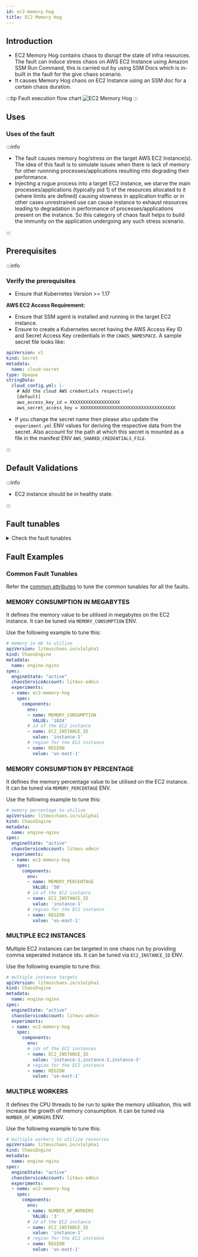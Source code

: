 ```yaml
---
id: ec2-memory-hog
title: EC2 Memory Hog
---
```


## Introduction

- EC2 Memory Hog contains chaos to disrupt the state of infra resources. The fault can induce stress chaos on AWS EC2 Instance using Amazon SSM Run Command, this is carried out by using SSM Docs which is in-built in the fault for the give chaos scenario.
- It causes Memory Hog chaos on EC2 Instance using an SSM doc for a certain chaos duration.

:::tip Fault execution flow chart
![EC2 Memory Hog](./static/images/ec2-memory-hog.png)
:::

## Uses

### Uses of the fault

:::info

- The fault causes memory hog/stress on the target AWS EC2 Instance(s). The idea of this fault is to simulate issues when there is lack of memory for other runnning processes/applications resulting into degrading their performance.
- Injecting a rogue process into a target EC2 instance, we starve the main processes/applications (typically pid 1) of the resources allocated to it (where limits are defined) causing slowness in application traffic or in other cases unrestrained use can cause instance to exhaust resources leading to degradation in performance of processes/applications present on the instance. So this category of chaos fault helps to build the immunity on the application undergoing any such stress scenario.

:::

## Prerequisites

:::info

### Verify the prerequisites

- Ensure that Kubernetes Version >= 1.17

**AWS EC2 Access Requirement:**

- Ensure that SSM agent is installed and running in the target EC2 instance.
- Ensure to create a Kubernetes secret having the AWS Access Key ID and Secret Access Key credentials in the `CHAOS_NAMESPACE`. A sample secret file looks like:

```yaml
apiVersion: v1
kind: Secret
metadata:
  name: cloud-secret
type: Opaque
stringData:
  cloud_config.yml: |-
    # Add the cloud AWS credentials respectively
    [default]
    aws_access_key_id = XXXXXXXXXXXXXXXXXXX
    aws_secret_access_key = XXXXXXXXXXXXXXXXXXXXXXXXXXXXXXXXXXXX
```

- If you change the secret name then please also update the `experiment.yml` ENV values for deriving the respective data from the secret. Also account for the path at which this secret is mounted as a file in the manifest ENV `AWS_SHARED_CREDENTIALS_FILE`.

:::

## Default Validations

:::info

- EC2 instance should be in healthy state.

:::

## Fault tunables

<details>
<summary>Check the fault tunables</summary>
<h2>Mandatory Fields</h2>
<table>
    <tr>
        <th> Variables </th>
        <th> Description </th>
        <th> Notes </th>
    </tr>
    <tr>
        <td> EC2_INSTANCE_ID </td>
        <td> ID of the target EC2 instance </td>
        <td> For example: <code>i-044d3cb4b03b8af1f</code> </td>
    </tr>
    <tr>
        <td> REGION </td>
        <td> The AWS region ID where the EC2 instance has been created </td>
        <td> For example: <code>us-east-1</code> </td>
    </tr>
</table>
<h2>Optional Fields</h2>
<table>
    <tr>
        <th> Variables </th>
        <th> Description </th>
        <th> Notes </th>
    </tr>
    <tr>
        <td> TOTAL_CHAOS_DURATION </td>
        <td> The total time duration for chaos injection (sec) </td>
        <td> Defaults to 30s </td>
    </tr>
    <tr>
        <td> CHAOS_INTERVAL </td>
        <td> The interval (in sec) between successive chaos injection</td>
        <td> Defaults to 60s </td>
    </tr>
    <tr>
        <td> AWS_SHARED_CREDENTIALS_FILE </td>
        <td> Provide the path for aws secret credentials</td>
        <td> Defaults to <code>/tmp/cloud_config.yml</code> </td>
    </tr>
    <tr>
        <td> INSTALL_DEPENDENCIES </td>
        <td> Select to install dependencies used to run the memory chaos. It can be either True or False</td>
        <td> Defaults to True </td>
    </tr>
    <tr>
        <td> MEMORY_CONSUMPTION </td>
        <td> The amount of memory to be hogged in the EC2 instance in terms of mega bytes </td>
        <td> Defaults to 500MB </td>
    </tr>
    <tr>
        <td> MEMORY_PERCENTAGE </td>
        <td> The amount of memory to be hogged in the EC2 instance in terms of percentage</td>
        <td> Defaults to 0 </td>
    </tr>
    <tr>
        <td> NUMBER_OF_WORKERS </td>
        <td> The number of workers used to run the stress process </td>
        <td> Defaults to 1 </td>
    </tr>
    <tr>
        <td> SEQUENCE </td>
        <td> It defines sequence of chaos execution for multiple instance</td>
        <td> Default value: parallel. Supported: serial, parallel </td>
    </tr>
    <tr>
        <td> RAMP_TIME </td>
        <td> Period to wait before and after injection of chaos in sec </td>
        <td> eg: 30 </td>
    </tr>
</table>

</details>

## Fault Examples

### Common Fault Tunables

Refer the [common attributes](../common-tunables-for-all-faults) to tune the common tunables for all the faults.

### MEMORY CONSUMPTION IN MEGABYTES

It defines the memory value to be utilised in megabytes on the EC2 instance. It can be tuned via `MEMORY_CONSUMPTION` ENV.

Use the following example to tune this:

[embedmd]:# (./static/manifests/ec2-memory-hog/memory-bytes.yaml yaml)
```yaml
# memory in mb to utilize
apiVersion: litmuschaos.io/v1alpha1
kind: ChaosEngine
metadata:
  name: engine-nginx
spec:
  engineState: "active"
  chaosServiceAccount: litmus-admin
  experiments:
  - name: ec2-memory-hog
    spec:
      components:
        env:
        - name: MEMORY_CONSUMPTION
          VALUE: '1024'
        # id of the EC2 instance
        - name: EC2_INSTANCE_ID
          value: 'instance-1'
        # region for the EC2 instance
        - name: REGION
          value: 'us-east-1'
```

### MEMORY CONSUMPTION BY PERCENTAGE

It defines the memory percentage value to be utilised on the EC2 instance. It can be tuned via `MEMORY_PERCENTAGE` ENV.

Use the following example to tune this:

[embedmd]:# (./static/manifests/ec2-memory-hog/memory-percentage.yaml yaml)
```yaml
# memory percentage to utilize
apiVersion: litmuschaos.io/v1alpha1
kind: ChaosEngine
metadata:
  name: engine-nginx
spec:
  engineState: "active"
  chaosServiceAccount: litmus-admin
  experiments:
  - name: ec2-memory-hog
    spec:
      components:
        env:
        - name: MEMORY_PERCENTAGE
          VALUE: '50'
        # id of the EC2 instance
        - name: EC2_INSTANCE_ID
          value: 'instance-1'
        # region for the EC2 instance
        - name: REGION
          value: 'us-east-1'
```

### MULTIPLE EC2 INSTANCES

Multiple EC2 instances can be targeted in one chaos run by providing comma seperated instance ids. It can be tuned via `EC2_INSTANCE_ID` ENV.

Use the following example to tune this:

[embedmd]:# (./static/manifests/ec2-memory-hog/multiple-instances.yaml yaml)
```yaml
# multiple instance targets
apiVersion: litmuschaos.io/v1alpha1
kind: ChaosEngine
metadata:
  name: engine-nginx
spec:
  engineState: "active"
  chaosServiceAccount: litmus-admin
  experiments:
  - name: ec2-memory-hog
    spec:
      components:
        env:
        # ids of the EC2 instances
        - name: EC2_INSTANCE_ID
          value: 'instance-1,instance-2,instance-3'
        # region for the EC2 instance
        - name: REGION
          value: 'us-east-1'
```

### MULTIPLE WORKERS

It defines the CPU threads to be run to spike the memory utilisation, this will increase the growth of memory consumption. It can be tuned via `NUMBER_OF_WORKERS` ENV.

Use the following example to tune this:

[embedmd]:# (./static/manifests/ec2-memory-hog/multiple-workers.yaml yaml)
```yaml
# multiple workers to utilize resources
apiVersion: litmuschaos.io/v1alpha1
kind: ChaosEngine
metadata:
  name: engine-nginx
spec:
  engineState: "active"
  chaosServiceAccount: litmus-admin
  experiments:
  - name: ec2-memory-hog
    spec:
      components:
        env:
        - name: NUMBER_OF_WORKERS
          VALUE: '3'
        # id of the EC2 instance
        - name: EC2_INSTANCE_ID
          value: 'instance-1'
        # region for the EC2 instance
        - name: REGION
          value: 'us-east-1'
```
